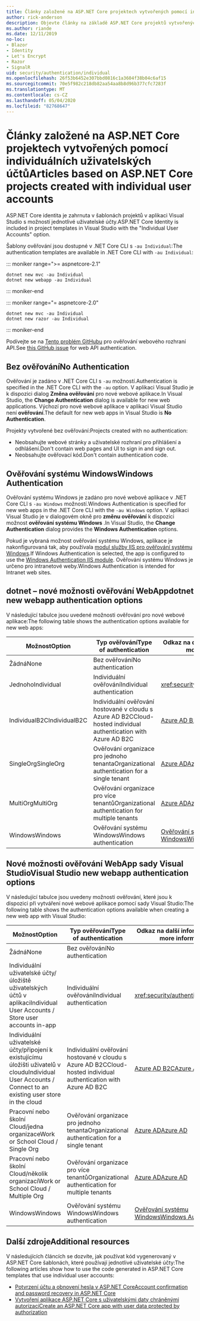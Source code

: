 ```yaml
---
title: Články založené na ASP.NET Core projektech vytvořených pomocí individuálních uživatelských účtů
author: rick-anderson
description: Objevte články na základě ASP.NET Core projektů vytvořených pomocí individuálních uživatelských účtů.
ms.author: riande
ms.date: 12/11/2019
no-loc:
- Blazor
- Identity
- Let's Encrypt
- Razor
- SignalR
uid: security/authentication/individual
ms.openlocfilehash: 26f53b6452e307bbd0816c1a3604f38b04c6af15
ms.sourcegitcommit: 70e5f982c218db82aa54aa8b8d96b377cfc7283f
ms.translationtype: MT
ms.contentlocale: cs-CZ
ms.lasthandoff: 05/04/2020
ms.locfileid: "82768647"
---
```

# <a name="articles-based-on-aspnet-core-projects-created-with-individual-user-accounts"></a><span data-ttu-id="26dd4-103">Články založené na ASP.NET Core projektech vytvořených pomocí individuálních uživatelských účtů</span><span class="sxs-lookup"><span data-stu-id="26dd4-103">Articles based on ASP.NET Core projects created with individual user accounts</span></span>

<span data-ttu-id="26dd4-104">ASP.NET Core identita je zahrnuta v šablonách projektů v aplikaci Visual Studio s možností jednotlivé uživatelské účty.</span><span class="sxs-lookup"><span data-stu-id="26dd4-104">ASP.NET Core Identity is included in project templates in Visual Studio with the "Individual User Accounts" option.</span></span>

<span data-ttu-id="26dd4-105">Šablony ověřování jsou dostupné v .NET Core CLI s `-au Individual`:</span><span class="sxs-lookup"><span data-stu-id="26dd4-105">The authentication templates are available in .NET Core CLI with `-au Individual`:</span></span>

::: moniker range=">= aspnetcore-2.1"

```dotnetcli
dotnet new mvc -au Individual
dotnet new webapp -au Individual
```

::: moniker-end

::: moniker range="= aspnetcore-2.0"

```dotnetcli
dotnet new mvc -au Individual
dotnet new razor -au Individual
```

::: moniker-end

<span data-ttu-id="26dd4-106">Podívejte se na [Tento problém GitHubu](https://github.com/dotnet/AspNetCore/issues/5833) pro ověřování webového rozhraní API.</span><span class="sxs-lookup"><span data-stu-id="26dd4-106">See [this GitHub issue](https://github.com/dotnet/AspNetCore/issues/5833) for web API authentication.</span></span>

<a name="no"></a>

## <a name="no-authentication"></a><span data-ttu-id="26dd4-107">Bez ověřování</span><span class="sxs-lookup"><span data-stu-id="26dd4-107">No Authentication</span></span>

<span data-ttu-id="26dd4-108">Ověřování je zadáno v .NET Core CLI s `-au` možností.</span><span class="sxs-lookup"><span data-stu-id="26dd4-108">Authentication is specified in the .NET Core CLI with the `-au` option.</span></span> <span data-ttu-id="26dd4-109">V aplikaci Visual Studio je k dispozici dialog **Změna ověřování** pro nové webové aplikace.</span><span class="sxs-lookup"><span data-stu-id="26dd4-109">In Visual Studio, the **Change Authentication** dialog is available for new web applications.</span></span> <span data-ttu-id="26dd4-110">Výchozí pro nové webové aplikace v aplikaci Visual Studio není **ověřování**.</span><span class="sxs-lookup"><span data-stu-id="26dd4-110">The default for new web apps in Visual Studio is **No Authentication**.</span></span>

<span data-ttu-id="26dd4-111">Projekty vytvořené bez ověřování:</span><span class="sxs-lookup"><span data-stu-id="26dd4-111">Projects created with no authentication:</span></span>

* <span data-ttu-id="26dd4-112">Neobsahujte webové stránky a uživatelské rozhraní pro přihlášení a odhlášení.</span><span class="sxs-lookup"><span data-stu-id="26dd4-112">Don't contain web pages and UI to sign in and sign out.</span></span>
* <span data-ttu-id="26dd4-113">Neobsahujte ověřovací kód.</span><span class="sxs-lookup"><span data-stu-id="26dd4-113">Don't contain authentication code.</span></span>

<a name="win"></a>

## <a name="windows-authentication"></a><span data-ttu-id="26dd4-114">Ověřování systému Windows</span><span class="sxs-lookup"><span data-stu-id="26dd4-114">Windows Authentication</span></span>

<span data-ttu-id="26dd4-115">Ověřování systému Windows je zadáno pro nové webové aplikace v .NET Core CLI s `-au Windows` možností.</span><span class="sxs-lookup"><span data-stu-id="26dd4-115">Windows Authentication is specified for new web apps in the .NET Core CLI with the `-au Windows` option.</span></span> <span data-ttu-id="26dd4-116">V aplikaci Visual Studio je v dialogovém okně pro **změnu ověřování** k dispozici možnost **ověřování systému Windows** .</span><span class="sxs-lookup"><span data-stu-id="26dd4-116">In Visual Studio, the **Change Authentication** dialog provides the **Windows Authentication** options.</span></span>

<span data-ttu-id="26dd4-117">Pokud je vybraná možnost ověřování systému Windows, aplikace je nakonfigurovaná tak, aby používala [modul služby IIS pro ověřování systému Windows](xref:host-and-deploy/iis/modules).</span><span class="sxs-lookup"><span data-stu-id="26dd4-117">If Windows Authentication is selected, the app is configured to use the [Windows Authentication IIS module](xref:host-and-deploy/iis/modules).</span></span> <span data-ttu-id="26dd4-118">Ověřování systému Windows je určeno pro intranetové weby.</span><span class="sxs-lookup"><span data-stu-id="26dd4-118">Windows Authentication is intended for Intranet web sites.</span></span>

## <a name="dotnet-new-webapp-authentication-options"></a><span data-ttu-id="26dd4-119">dotnet – nové možnosti ověřování WebApp</span><span class="sxs-lookup"><span data-stu-id="26dd4-119">dotnet new webapp authentication options</span></span>

<span data-ttu-id="26dd4-120">V následující tabulce jsou uvedené možnosti ověřování pro nové webové aplikace:</span><span class="sxs-lookup"><span data-stu-id="26dd4-120">The following table shows the authentication options available for new web apps:</span></span>

| <span data-ttu-id="26dd4-121">Možnost</span><span class="sxs-lookup"><span data-stu-id="26dd4-121">Option</span></span> | <span data-ttu-id="26dd4-122">Typ ověřování</span><span class="sxs-lookup"><span data-stu-id="26dd4-122">Type of authentication</span></span> | <span data-ttu-id="26dd4-123">Odkaz na další informace</span><span class="sxs-lookup"><span data-stu-id="26dd4-123">Link for more information</span></span> |
 | ----------------- | ------------ | ---------- |
| <span data-ttu-id="26dd4-124">Žádná</span><span class="sxs-lookup"><span data-stu-id="26dd4-124">None</span></span>            |  <span data-ttu-id="26dd4-125">Bez ověřování</span><span class="sxs-lookup"><span data-stu-id="26dd4-125">No authentication</span></span> | | 
| <span data-ttu-id="26dd4-126">Jednoho</span><span class="sxs-lookup"><span data-stu-id="26dd4-126">Individual</span></span>      |  <span data-ttu-id="26dd4-127">Individuální ověřování</span><span class="sxs-lookup"><span data-stu-id="26dd4-127">Individual authentication</span></span> | <xref:security/authentication/identity>
| <span data-ttu-id="26dd4-128">IndividualB2C</span><span class="sxs-lookup"><span data-stu-id="26dd4-128">IndividualB2C</span></span>   |  <span data-ttu-id="26dd4-129">Individuální ověřování hostované v cloudu s Azure AD B2C</span><span class="sxs-lookup"><span data-stu-id="26dd4-129">Cloud-hosted individual authentication with Azure AD B2C</span></span> | [<span data-ttu-id="26dd4-130">Azure AD B2C</span><span class="sxs-lookup"><span data-stu-id="26dd4-130">Azure AD B2C</span></span>](/azure/active-directory-b2c/) |
| <span data-ttu-id="26dd4-131">SingleOrg</span><span class="sxs-lookup"><span data-stu-id="26dd4-131">SingleOrg</span></span>       |  <span data-ttu-id="26dd4-132">Ověřování organizace pro jednoho tenanta</span><span class="sxs-lookup"><span data-stu-id="26dd4-132">Organizational authentication for a single tenant</span></span> | [<span data-ttu-id="26dd4-133">Azure AD</span><span class="sxs-lookup"><span data-stu-id="26dd4-133">Azure AD</span></span>](/azure/active-directory/develop/quickstart-v2-aspnet-core-webapp) |
| <span data-ttu-id="26dd4-134">MultiOrg</span><span class="sxs-lookup"><span data-stu-id="26dd4-134">MultiOrg</span></span>        |  <span data-ttu-id="26dd4-135">Ověřování organizace pro více tenantů</span><span class="sxs-lookup"><span data-stu-id="26dd4-135">Organizational authentication for multiple tenants</span></span> | [<span data-ttu-id="26dd4-136">Azure AD</span><span class="sxs-lookup"><span data-stu-id="26dd4-136">Azure AD</span></span>](/azure/active-directory/develop/quickstart-v2-aspnet-core-webapp) |
| <span data-ttu-id="26dd4-137">Windows</span><span class="sxs-lookup"><span data-stu-id="26dd4-137">Windows</span></span>         |  <span data-ttu-id="26dd4-138">Ověřování systému Windows</span><span class="sxs-lookup"><span data-stu-id="26dd4-138">Windows authentication</span></span> | [<span data-ttu-id="26dd4-139">Ověřování systému Windows</span><span class="sxs-lookup"><span data-stu-id="26dd4-139">Windows Authentication</span></span>](xref:security/authentication/windowsauth)

## <a name="visual-studio-new-webapp-authentication-options"></a><span data-ttu-id="26dd4-140">Nové možnosti ověřování WebApp sady Visual Studio</span><span class="sxs-lookup"><span data-stu-id="26dd4-140">Visual Studio new webapp authentication options</span></span>

<span data-ttu-id="26dd4-141">V následující tabulce jsou uvedeny možnosti ověřování, které jsou k dispozici při vytváření nové webové aplikace pomocí sady Visual Studio:</span><span class="sxs-lookup"><span data-stu-id="26dd4-141">The following table shows the authentication options available when creating a new web app with Visual Studio:</span></span>

| <span data-ttu-id="26dd4-142">Možnost</span><span class="sxs-lookup"><span data-stu-id="26dd4-142">Option</span></span> | <span data-ttu-id="26dd4-143">Typ ověřování</span><span class="sxs-lookup"><span data-stu-id="26dd4-143">Type of authentication</span></span> | <span data-ttu-id="26dd4-144">Odkaz na další informace</span><span class="sxs-lookup"><span data-stu-id="26dd4-144">Link for more information</span></span> |
 | ----------------- | ------------ | ---------- |
| <span data-ttu-id="26dd4-145">Žádná</span><span class="sxs-lookup"><span data-stu-id="26dd4-145">None</span></span>            |  <span data-ttu-id="26dd4-146">Bez ověřování</span><span class="sxs-lookup"><span data-stu-id="26dd4-146">No authentication</span></span> | | 
| <span data-ttu-id="26dd4-147">Individuální uživatelské účty/úložiště uživatelských účtů v aplikaci</span><span class="sxs-lookup"><span data-stu-id="26dd4-147">Individual User Accounts / Store user accounts in-app</span></span> |  <span data-ttu-id="26dd4-148">Individuální ověřování</span><span class="sxs-lookup"><span data-stu-id="26dd4-148">Individual authentication</span></span> | <xref:security/authentication/identity> |
| <span data-ttu-id="26dd4-149">Individuální uživatelské účty/připojení k existujícímu úložišti uživatelů v cloudu</span><span class="sxs-lookup"><span data-stu-id="26dd4-149">Individual User Accounts / Connect to an existing user store in the cloud</span></span> |  <span data-ttu-id="26dd4-150">Individuální ověřování hostované v cloudu s Azure AD B2C</span><span class="sxs-lookup"><span data-stu-id="26dd4-150">Cloud-hosted individual authentication with Azure AD B2C</span></span> | [<span data-ttu-id="26dd4-151">Azure AD B2C</span><span class="sxs-lookup"><span data-stu-id="26dd4-151">Azure AD B2C</span></span>](/azure/active-directory-b2c/) |
| <span data-ttu-id="26dd4-152">Pracovní nebo školní Cloud/jedna organizace</span><span class="sxs-lookup"><span data-stu-id="26dd4-152">Work or School Cloud / Single Org</span></span>  |  <span data-ttu-id="26dd4-153">Ověřování organizace pro jednoho tenanta</span><span class="sxs-lookup"><span data-stu-id="26dd4-153">Organizational authentication for a single tenant</span></span> | [<span data-ttu-id="26dd4-154">Azure AD</span><span class="sxs-lookup"><span data-stu-id="26dd4-154">Azure AD</span></span>](/azure/active-directory/develop/quickstart-v2-aspnet-core-webapp) |
| <span data-ttu-id="26dd4-155">Pracovní nebo školní Cloud/několik organizací</span><span class="sxs-lookup"><span data-stu-id="26dd4-155">Work or School Cloud / Multiple Org</span></span> |  <span data-ttu-id="26dd4-156">Ověřování organizace pro více tenantů</span><span class="sxs-lookup"><span data-stu-id="26dd4-156">Organizational authentication for multiple tenants</span></span> | [<span data-ttu-id="26dd4-157">Azure AD</span><span class="sxs-lookup"><span data-stu-id="26dd4-157">Azure AD</span></span>](/azure/active-directory/develop/quickstart-v2-aspnet-core-webapp) |
| <span data-ttu-id="26dd4-158">Windows</span><span class="sxs-lookup"><span data-stu-id="26dd4-158">Windows</span></span>         |  <span data-ttu-id="26dd4-159">Ověřování systému Windows</span><span class="sxs-lookup"><span data-stu-id="26dd4-159">Windows authentication</span></span> | [<span data-ttu-id="26dd4-160">Ověřování systému Windows</span><span class="sxs-lookup"><span data-stu-id="26dd4-160">Windows Authentication</span></span>](xref:security/authentication/windowsauth)

## <a name="additional-resources"></a><span data-ttu-id="26dd4-161">Další zdroje</span><span class="sxs-lookup"><span data-stu-id="26dd4-161">Additional resources</span></span>

<span data-ttu-id="26dd4-162">V následujících článcích se dozvíte, jak používat kód vygenerovaný v ASP.NET Core šablonách, které používají jednotlivé uživatelské účty:</span><span class="sxs-lookup"><span data-stu-id="26dd4-162">The following articles show how to use the code generated in ASP.NET Core templates that use individual user accounts:</span></span>

* [<span data-ttu-id="26dd4-163">Potvrzení účtu a obnovení hesla v ASP.NET Core</span><span class="sxs-lookup"><span data-stu-id="26dd4-163">Account confirmation and password recovery in ASP.NET Core</span></span>](xref:security/authentication/accconfirm)
* [<span data-ttu-id="26dd4-164">Vytvoření aplikace ASP.NET Core s uživatelskými daty chráněnými autorizací</span><span class="sxs-lookup"><span data-stu-id="26dd4-164">Create an ASP.NET Core app with user data protected by authorization</span></span>](xref:security/authorization/secure-data)
